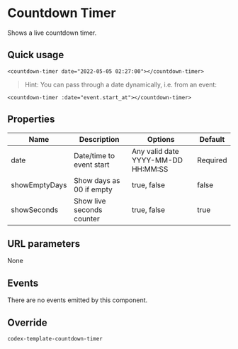 # Countdown Timer

Shows a live countdown timer.

## Quick usage

```vue
<countdown-timer date="2022-05-05 02:27:00"></countdown-timer>
```

> Hint: You can pass through a date dynamically, i.e. from an event:

```vue
<countdown-timer :date="event.start_at"></countdown-timer>
```

## Properties

| Name | Description | Options | Default |
|------|-------------|---------|---------|
| date | Date/time to event start | Any valid date YYYY-MM-DD HH:MM:SS | Required |
| showEmptyDays | Show days as 00 if empty | true, false | false |
| showSeconds | Show live seconds counter | true, false | true |


## URL parameters

None

## Events

There are no events emitted by this component.

## Override

`
codex-template-countdown-timer
`
